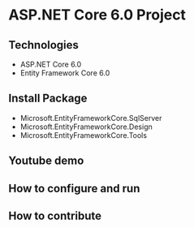 # ASP.NET Core 6.0 Project
## Technologies
- ASP.NET Core 6.0
- Entity Framework Core 6.0
## Install Package
- Microsoft.EntityFrameworkCore.SqlServer
- Microsoft.EntityFrameworkCore.Design
- Microsoft.EntityFrameworkCore.Tools
## Youtube demo
## How to configure and run
## How to contribute